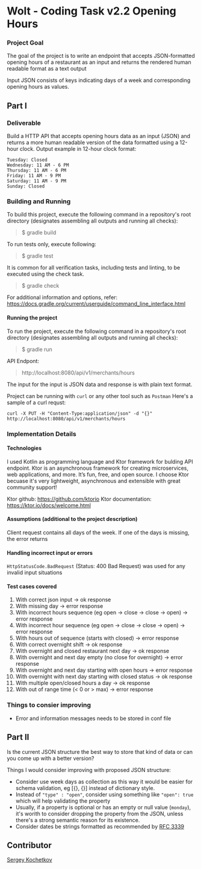 # Wolt - Coding Task v2.2 Opening Hours

### Project Goal
The goal of the project is to write an endpoint that accepts JSON-formatted opening hours of a
restaurant as an input and returns the rendered human readable format as a text output

Input JSON consists of keys indicating days of a week and corresponding opening hours
as values.

Part I
---
### Deliverable
Build a HTTP API that accepts opening hours data as an input (JSON) and returns a more
human readable version of the data formatted using a 12-hour clock.
Output example in 12-hour clock format:
```Monday: 8 AM - 10 AM, 11 AM - 6 PM
Tuesday: Closed
Wednesday: 11 AM - 6 PM
Thursday: 11 AM - 6 PM
Friday: 11 AM - 9 PM
Saturday: 11 AM - 9 PM
Sunday: Closed
```
### Building and Running
To build this project, execute the following command in a repository's root directory (designates assembling all outputs and running all checks):
>$ gradle build

To run tests only, execute following:
>$ gradle test

It is common for all verification tasks, including tests and linting, to be executed using the check task.
>$ gradle check

For additional information and options, refer:
https://docs.gradle.org/current/userguide/command_line_interface.html

#### Running the project
To run the project, execute the following command in a repository's root directory (designates assembling all outputs and running all checks):
>$ gradle run

API Endpont:
>http://localhost:8080/api/v1/merchants/hours

The input for the input is JSON data and response is with plain text format.

Project can be running with `curl` or any other tool such as `Postman`
Here's a sample of a curl requst:

```curl -X PUT -H "Content-Type:application/json" -d "{}" http://localhost:8080/api/v1/merchants/hours```

### Implementation Details

#### Technologies
I used Kotlin as programming language and Ktor framework for bulding API endpoint.
Ktor is an asynchronous framework for creating microservices, web applications, and more. It’s fun, free, and open source.
I choose Ktor becuase it's very lightweight, asynchronous and extensible with great community support!

Ktor github: https://github.com/ktorio
Ktor documentation: https://ktor.io/docs/welcome.html

#### Assumptions (additional to the project description)
Client request contains all days of the week. If one of the days is missing, the error returns

#### Handling incorrect input or errors
`HttpStatusCode.BadRequest` (Status: 400 Bad Request) was used for any invalid input situations 

#### Test cases covered
1. With correct json input -> ok response
2. With missing day -> error response
3. With incorrect hours sequence (eg open -> close -> close -> open) -> error response
4. With incorrect hour sequence (eg open -> close -> close -> open) -> error response
5. With hours out of sequence (starts with closed) -> error response
6. With correct overnight shift -> ok response
7. With overnight and closed restaurant next day -> ok response
8. With overnight and next day empty (no close for overnight) -> error response
9. With overnight and next day starting with open hours  -> error response
10. With overnight with next day starting with closed status -> ok response
11. With multiple open/closed hours a day -> ok response
12. With out of range time (< 0 or > max) -> error response

### Things to consier improving
- Error and information messages needs to be stored in conf file

Part II
---
Is the current JSON structure the best way to store that kind of data or can you come up with a better version?

Things I would consider improving with proposed JSON structure:
- Consider use week days as collection as this way it would be easier for schema validation, eg [{}, {}] instead of dictionary style.
- Instead of `"type" : "open"`, consider using something like `"open": true` which will help validating the property
- Usually, if a property is optional or has an empty or null value (`monday`), it's worith to consider dropping the property from the JSON, unless there's a strong semantic reason for its existence.
- Consider dates be strings formatted as recommended by [RFC 3339](https://www.ietf.org/rfc/rfc3339.txt)

Contributor
---
[Sergey Kochetkov](https://www.linkedin.com/in/sergey-kochetkov-4501313/)
